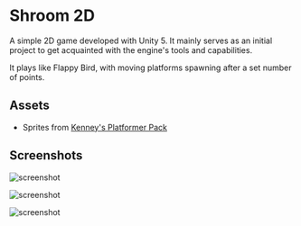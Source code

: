 # Shroom 2D

A simple 2D game developed with Unity 5. It mainly serves as an initial project to get acquainted with the engine's tools and capabilities. 

It plays like Flappy Bird, with moving platforms spawning after a set number of points.

## Assets

- Sprites from [Kenney's Platformer Pack](http://kenney.nl/assets)

## Screenshots

![screenshot](Docs/screen1.jpg)

![screenshot](Docs/screen2.jpg)

![screenshot](Docs/screen3.jpg)
